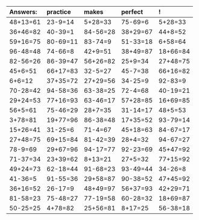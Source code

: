 | Answers: | practice | makes | perfect | ! |
| :--- | :--- | :--- | :--- | :--- |
| 48+13=61 | 23-9=14 | 5+28=33 | 75-69=6 | 5+28=33 | 
| 36+46=82 | 40-39=1 | 84-56=28 | 38+29=67 | 44+8=52 | 
| 59+16=75 | 80-69=11 | 83-74=9 | 51-33=18 | 6+58=64 | 
| 96-48=48 | 74-66=8 | 42+9=51 | 38+49=87 | 18+66=84 | 
| 82-56=26 | 86-39=47 | 56+26=82 | 25+9=34 | 27+48=75 | 
| 45+6=51 | 66+17=83 | 32-5=27 | 45-7=38 | 66+16=82 | 
| 6+6=12 | 37+35=72 | 27+29=56 | 34-25=9 | 92-83=9 | 
| 70-28=42 | 94-58=36 | 63-38=25 | 72-4=68 | 40-19=21 | 
| 29+24=53 | 77+16=93 | 63-46=17 | 57+28=85 | 16+69=85 | 
| 56+5=61 | 75-46=29 | 28+7=35 | 31-14=17 | 48+5=53 | 
| 3+78=81 | 19+77=96 | 86-38=48 | 17+35=52 | 93-79=14 | 
| 15+26=41 | 31-25=6 | 71-4=67 | 45+18=63 | 84-67=17 | 
| 27+48=75 | 69+15=84 | 81-42=39 | 28+4=32 | 94-67=27 | 
| 78-9=69 | 29+67=96 | 94-17=77 | 92-23=69 | 45+47=92 | 
| 71-37=34 | 23+39=62 | 8+13=21 | 27+5=32 | 77+15=92 | 
| 49+24=73 | 62-18=44 | 91-68=23 | 93-49=44 | 34-26=8 | 
| 41-36=5 | 91-55=36 | 29+58=87 | 90-38=52 | 47+45=92 | 
| 36+16=52 | 26-17=9 | 48+49=97 | 56+37=93 | 42+29=71 | 
| 81-58=23 | 75-48=27 | 77-19=58 | 60-28=32 | 18+69=87 | 
| 50-25=25 | 4+78=82 | 25+56=81 | 8+17=25 | 56-38=18 | 
